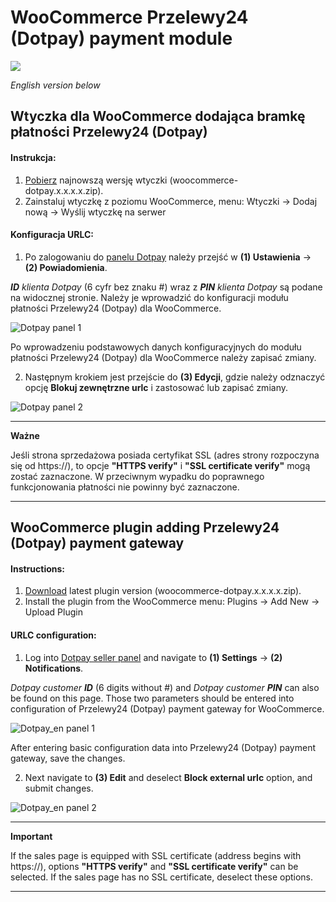 # WooCommerce Przelewy24 (Dotpay) payment module

[![](https://img.shields.io/github/release/dotpay/Woocommerce2.svg?style=for-the-badge)](https://github.com/dotpay/WooCommerce2/releases/latest "Download")

_English version below_

## Wtyczka dla WooCommerce dodająca bramkę płatności Przelewy24 (Dotpay)

#### Instrukcja:

1.  [Pobierz](https://github.com/dotpay/WooCommerce2/releases/latest "Pobierz") najnowszą wersję wtyczki (woocommerce-dotpay.x.x.x.x.zip).    
2.  Zainstaluj wtyczkę z poziomu WooCommerce, menu: Wtyczki -> Dodaj nową -> Wyślij wtyczkę na serwer

#### Konfiguracja URLC:

1.  Po zalogowaniu do [panelu Dotpay](https://ssl.dotpay.pl/s2/login/) należy przejść w **(1) Ustawienia** -> **(2) Powiadomienia**.

_**ID** klienta Dotpay_ (6 cyfr bez znaku #) wraz z _**PIN** klienta Dotpay_ są podane na widocznej stronie. Należy je wprowadzić do konfiguracji modułu płatności Przelewy24 (Dotpay) dla WooCommerce.

![Dotpay panel 1](assets/images/PL_1.png "Ustawienia")

Po wprowadzeniu podstawowych danych konfiguracyjnych do modułu płatności Przelewy24 (Dotpay) dla WooCommerce należy zapisać zmiany.

2.  Następnym krokiem jest przejście do **(3) Edycji**, gdzie należy odznaczyć opcję **Blokuj zewnętrzne urlc** i zastosować lub zapisać zmiany.

![Dotpay panel 2](assets/images/PL_2.png "Konfiguracja urlc")

* * *

**Ważne**

Jeśli strona sprzedażowa posiada certyfikat SSL (adres strony rozpoczyna się od https&#x3A;//), to opcje **"HTTPS verify"** i **"SSL certificate verify"** mogą zostać zaznaczone. W przeciwnym wypadku do poprawnego funkcjonowania płatności nie powinny być zaznaczone.

* * *

## WooCommerce plugin adding Przelewy24 (Dotpay) payment gateway

#### Instructions:

1.  [Download](https://github.com/dotpay/WooCommerce2/releases/latest "Download") latest plugin version (woocommerce-dotpay.x.x.x.x.zip).    
2.  Install the plugin from the WooCommerce menu: Plugins -> Add New -> Upload Plugin

#### URLC configuration:

1.  Log into [Dotpay seller panel](https://ssl.dotpay.pl/s2/login/) and navigate to **(1) Settings** -> **(2) Notifications**. 

_Dotpay customer **ID**_ (6 digits without #) and _Dotpay customer **PIN**_ can also be found on this page. Those two parameters should be entered into configuration of Przelewy24 (Dotpay) payment gateway for WooCommerce.

![Dotpay_en panel 1](assets/images/EN_1.png "Settings")

After entering basic configuration data into Przelewy24 (Dotpay) payment gateway, save the changes.

2.  Next navigate to **(3) Edit** and deselect **Block external urlc** option, and submit changes.

![Dotpay_en panel 2](assets/images/EN_2.png "URLC configuration")

* * *

**Important**

If the sales page is equipped with SSL certificate (address begins with https&#x3A;//), options **"HTTPS verify"** and **"SSL certificate verify"** can be selected. If the sales page has no SSL certificate, deselect these options.

* * *
